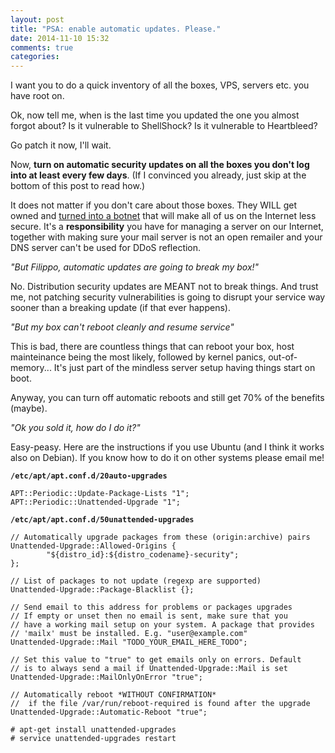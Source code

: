 ```yaml
---
layout: post
title: "PSA: enable automatic updates. Please."
date: 2014-11-10 15:32
comments: true
categories: 
---
```


I want you to do a quick inventory of all the boxes, VPS, servers etc. you have root on.

Ok, now tell me, when is the last time you updated the one you almost forgot about? Is it vulnerable to ShellShock? Is it vulnerable to Heartbleed?

Go patch it now, I'll wait.

Now, **turn on automatic security updates on all the boxes you don't log into at least every few days**. (If I convinced you already, just skip at the bottom of this post to read how.)

It does not matter if you don't care about those boxes. They WILL get owned and [turned into a botnet](http://status.ovh.net/?do=details&id=8120) that will make all of us on the Internet less secure. It's a **responsibility** you have for managing a server on our Internet, together with making sure your mail server is not an open remailer and your DNS server can't be used for DDoS reflection.

*"But Filippo, automatic updates are going to break my box!"*

No. Distribution security updates are MEANT not to break things. And trust me, not patching security vulnerabilities is going to disrupt your service way sooner than a breaking update (if that ever happens).

*"But my box can't reboot cleanly and resume service"*

This is bad, there are countless things that can reboot your box, host mainteinance being the most likely, followed by kernel panics, out-of-memory... It's just part of the mindless server setup having things start on boot.

Anyway, you can turn off automatic reboots and still get 70% of the benefits (maybe).

*"Ok you sold it, how do I do it?"*

Easy-peasy. Here are the instructions if you use Ubuntu (and I think it works also on Debian). If you know how to do it on other systems please email me!

**`/etc/apt/apt.conf.d/20auto-upgrades`**

```
APT::Periodic::Update-Package-Lists "1";
APT::Periodic::Unattended-Upgrade "1";
```

**`/etc/apt/apt.conf.d/50unattended-upgrades`**

```
// Automatically upgrade packages from these (origin:archive) pairs
Unattended-Upgrade::Allowed-Origins {
        "${distro_id}:${distro_codename}-security";
};

// List of packages to not update (regexp are supported)
Unattended-Upgrade::Package-Blacklist {};

// Send email to this address for problems or packages upgrades
// If empty or unset then no email is sent, make sure that you
// have a working mail setup on your system. A package that provides
// 'mailx' must be installed. E.g. "user@example.com"
Unattended-Upgrade::Mail "TODO_YOUR_EMAIL_HERE_TODO";

// Set this value to "true" to get emails only on errors. Default
// is to always send a mail if Unattended-Upgrade::Mail is set
Unattended-Upgrade::MailOnlyOnError "true";

// Automatically reboot *WITHOUT CONFIRMATION*
//  if the file /var/run/reboot-required is found after the upgrade
Unattended-Upgrade::Automatic-Reboot "true";
```

```
# apt-get install unattended-upgrades
# service unattended-upgrades restart
```
